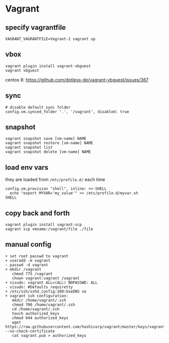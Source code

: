# Vagrant

## specify vagrantfile

    VAGRANT_VAGRANTFILE=Vagrant-2 vagrant up

## vbox

    vagrant plugin install vagrant-vbguest
    vagrant vbguest

centos 8: https://github.com/dotless-de/vagrant-vbguest/issues/367

## sync

    # disable default sync folder
    config.vm.synced_folder '.', '/vagrant', disabled: true

## snapshot

    vagrant snapshot save [vm-name] NAME
    vagrant snapshot restore [vm-name] NAME
    vagrant snapshot list
    vagrant snapshot delete [vm-name] NAME

## load env vars

they are loaded from ```/etc/profile.d/``` each time

    config.vm.provision "shell", inline: <<-SHELL
      echo "export MYVAR='my_value'" >> /etc/profile.d/myvar.sh
    SHELL

## copy back and forth

    vagrant plugin install vagrant-scp
    vagrant scp vmname:/vagrant/file ./file

## manual config

    + set root passwd to vagrant
    + useradd -m vagrant
    - passwd -d vagrant
    + mkdir /vagrant
       chmod 775 /vagrant
       chown vagrant:vagrant /vagrant
    + visudo: vagrant ALL=(ALL) NOPASSWD: ALL
    - visudo: #Defaults requiretty
    + /etc/ssh/sshd_config:109:UseDNS no
    + vagrant ssh configuration:
       mkdir /home/vagrant/.ssh
       chmod 700 /home/vagrant/.ssh
       cd /home/vagrant/.ssh
       touch authorized_keys
       chmod 644 authorized_keys
       wget https://raw.githubusercontent.com/hashicorp/vagrant/master/keys/vagrant.pub --no-check-certificate
       cat vagrant.pub > authorized_keys
